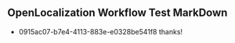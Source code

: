 ## OpenLocalization Workflow Test MarkDown
* 0915ac07-b7e4-4113-883e-e0328be541f8 thanks!

<!--HONumber=Jul16_HO4-->


